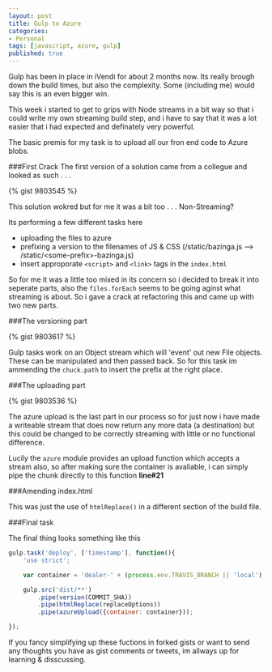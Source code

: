 ```yaml
---
layout: post
title: Gulp to Azure
categories:
- Personal
tags: [javascript, azure, gulp]
published: true
---
```


Gulp has been in place in iVendi for about 2 months now. Its really brough down the build times, but also the complexity. Some (including me) would say this is an even bigger win.

This week i started to get to grips with Node streams in a bit way so that i could write my own streaming build step, and i have to say that it was a lot easier that i had expected and definately very powerful.

The basic premis for my task is to upload all our fron end code to Azure blobs.

###First Crack
The first version of a solution came from a collegue and looked as such . . .

{% gist 9803545 %}

This solution wokred but for me it was a bit too . . . Non-Streaming?

Its performing a few different tasks here

- uploading the files to azure
- prefixing a version to the filenames of JS & CSS (/static/bazinga.js --> /static/\<some-prefix\>-bazinga.js)
- insert approporate ```<script>``` and ```<link>``` tags in the ```index.html```

So for me it was a little too mixed in its concern so i decided to break it into seperate parts, also the ```files.forEach``` seems to be going aginst what streaming is about. So i gave a crack at refactoring this and came up with two new parts.

###The versioning part

{% gist 9803617 %}

Gulp tasks work on an Object stream which will 'event' out new File objects. These can be manipulated and then passed back. So for this task im ammending the ```chuck.path``` to insert the prefix at the right place.

###The uploading part

{% gist 9803536 %}

The azure upload is the last part in our process so for just now i have made a writeable stream that does now return any more data (a destination) but this could be changed to be correctly streaming with little or no functional difference.

Lucily the ```azure``` module provides an upload function which accepts a stream also, so after making sure the container is avaliable, i can simply pipe the chunk directly to this function **line#21**

###Amending index.html

This was just the use of ```htmlReplace()``` in a different section of the build file.

###Final task

The final thing looks something like this

```javascript
gulp.task('deploy', ['timestamp'], function(){
    'use strict';

    var container = 'dealer-' + (process.env.TRAVIS_BRANCH || 'local');

    gulp.src('dist/**')
        .pipe(version(COMMIT_SHA))
        .pipe(htmlReplace(replaceOptions))
        .pipe(azureUpload({container: container}));

});
```

If you fancy simplifying up these fuctions in forked gists or want to send any thoughts you have as gist comments or tweets, im allways up for learning & disscussing.